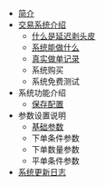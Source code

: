 * [简介](README.md)
* [交易系统介绍](jieshao/jieshao.md)
   * [什么是延迟剥头皮](jieshao/smsycbtp.md)
   * [系统能做什么](jieshao/whatcando.md)
   * [真实做单记录](jieshao/realhistory.md)
   * 系统购买
   * 系统免费测试
* 系统功能介绍
   * [保存配置](function/saveConf.md)
* 参数设置说明
   * [基础参数](cs/basic.md)
   * 下单条件参数
   * 下单数量参数
   * 平单条件参数
* [系统更新日志](update.md)